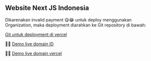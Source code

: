 ## Website Next JS Indonesia

Dikarenakan invalid payment 😋😂 untuk deploy menggunakan Organization, maka deployment diarahkan ke Git repository di bawah:

[Git untuk deployment di vercel](https://github.com/ekaone/Website-NextJS-ID)

🚀🚀 [Demo live domain ID](https://nextjs.id/)

🚀🚀 [Demo live domain vercel](https://website-next-js-id.vercel.app/)
